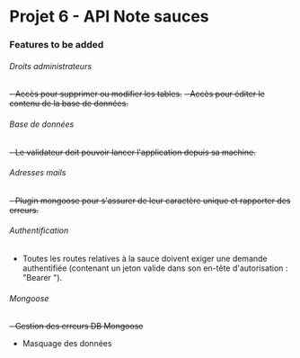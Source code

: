 # Projet 6 - API Note sauces

### Features to be added

###### Droits administrateurs
~~- Accès pour supprimer ou modifier les tables.~~
~~- Accès pour éditer le contenu de la base de données.~~

###### Base de données
~~- Le validateur doit pouvoir lancer l'application depuis sa machine.~~
 
 
###### Adresses mails
~~- Plugin mongoose pour s'assurer de leur caractère unique et rapporter des erreurs.~~
  
###### Authentification
- Toutes les routes relatives à la sauce doivent exiger une demande authentifiée (contenant un
jeton valide dans son en-tête d'autorisation : "Bearer <token>").
 
 
 ###### Mongoose
 ~~- Gestion des erreurs DB Mongoose~~
 - Masquage des données
